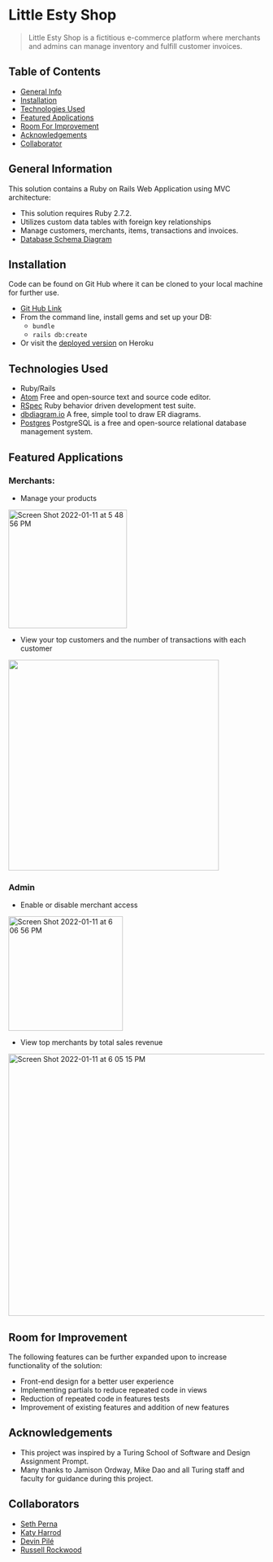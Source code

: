 # Little Esty Shop
> Little Esty Shop is a fictitious e-commerce platform where merchants and admins can manage inventory and fulfill customer invoices.
## Table of Contents
* [General Info](#general-information)
* [Installation](#installation)
* [Technologies Used](#technologies-used)
* [Featured Applications](#featured-applications)
* [Room For Improvement](#room-for-improvement)
* [Acknowledgements](#acknowledgements)
* [Collaborator](#collaborators)

## General Information
This solution contains a Ruby on Rails Web Application using MVC architecture:
- This solution requires Ruby 2.7.2.
- Utilizes custom data tables with foreign key relationships
- Manage customers, merchants, items, transactions and invoices.
- [Database Schema Diagram](https://dbdiagram.io/d/61b0e0908c901501c0e724a4)

## Installation
Code can be found on Git Hub where it can be cloned to your local machine for further use.
- [Git Hub Link](https://github.com/russellrockwood/MaintenanceTracker)
- From the command line, install gems and set up your DB:
    * `bundle`
    * `rails db:create`
- Or visit the [deployed version](https://blooming-stream-46033.herokuapp.com/) on Heroku

## Technologies Used
- Ruby/Rails
- [Atom](https://visualstudio.microsoft.com/downloads/) Free and open-source text and source code editor.
- [RSpec](https://rspec.info/) Ruby behavior driven development test suite.
- [dbdiagram.io](https://dbdiagram.io/home) A free, simple tool to draw ER diagrams.
- [Postgres](https://www.postgresql.org/) PostgreSQL is a free and open-source relational database management system. 

## Featured Applications
### Merchants:
 * Manage your products 
 
 <img width="233" alt="Screen Shot 2022-01-11 at 5 48 56 PM" src="https://user-images.githubusercontent.com/63167887/149033760-39b4a973-3d74-41ee-b210-d6510d58de6f.png">
 
 * View your top customers and the number of transactions with each customer 
 
  <img width="414" src="https://user-images.githubusercontent.com/63167887/149033746-6e109fd4-fac1-4459-8af2-64a97ec15960.png">

### Admin
 - Enable or disable merchant access

<img width="225" alt="Screen Shot 2022-01-11 at 6 06 56 PM" src="https://user-images.githubusercontent.com/63167887/149035557-cf8557aa-3847-4f44-9eaa-faf7911b64a2.png">

- View top merchants by total sales revenue

<img width="515" alt="Screen Shot 2022-01-11 at 6 05 15 PM" src="https://user-images.githubusercontent.com/63167887/149035553-54a4e43f-b4c9-4e42-91a2-6db42413ef5e.png">

## Room for Improvement

The following features can be further expanded upon to increase functionality of the solution:
- Front-end design for a better user experience
- Implementing partials to reduce repeated code in views
- Reduction of repeated code in features tests
- Improvement of existing features and addition of new features

## Acknowledgements
- This project was inspired by a Turing School of Software and Design Assignment Prompt.
- Many thanks to Jamison Ordway, Mike Dao and all Turing staff and faculty for guidance during this project.

## Collaborators
- [Seth Perna](https://github.com/SethPerna)
- [Katy Harrod](https://github.com/mcharrod)
- [Devin Pilé](https://github.com/devin-p-lay)
- [Russell Rockwood](https://github.com/russellrockwood)
